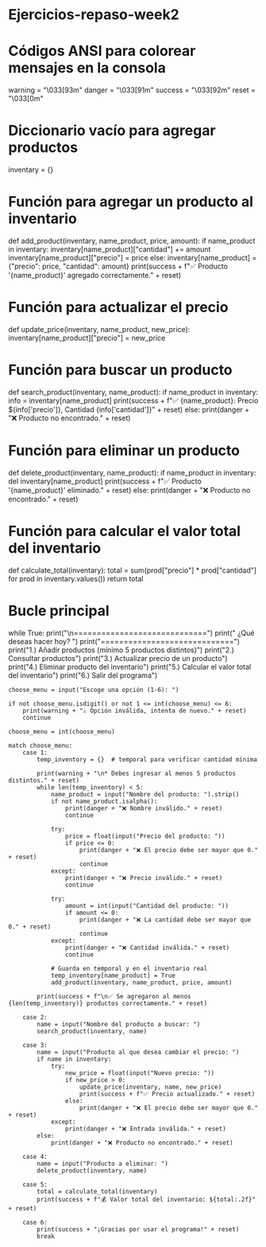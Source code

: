 # Ejercicios-repaso-week2

# Códigos ANSI para colorear mensajes en la consola
warning = "\033[93m"
danger = "\033[91m"
success = "\033[92m"
reset = "\033[0m"

# Diccionario vacío para agregar productos
inventary = {}

# Función para agregar un producto al inventario
def add_product(inventary, name_product, price, amount):
    if name_product in inventary:
        inventary[name_product]["cantidad"] += amount
        inventary[name_product]["precio"] = price
    else:
        inventary[name_product] = {"precio": price, "cantidad": amount}
    print(success + f"✅ Producto '{name_product}' agregado correctamente." + reset)

# Función para actualizar el precio
def update_price(inventary, name_product, new_price):
    inventary[name_product]["precio"] = new_price

# Función para buscar un producto
def search_product(inventary, name_product):
    if name_product in inventary:
        info = inventary[name_product]
        print(success + f"✅ {name_product}: Precio ${info['precio']}, Cantidad {info['cantidad']}" + reset)
    else:
        print(danger + "❌ Producto no encontrado." + reset)

# Función para eliminar un producto
def delete_product(inventary, name_product):
    if name_product in inventary:
        del inventary[name_product]
        print(success + f"✅ Producto '{name_product}' eliminado." + reset)
    else:
        print(danger + "❌ Producto no encontrado." + reset)

# Función para calcular el valor total del inventario
def calculate_total(inventary):
    total = sum(prod["precio"] * prod["cantidad"] for prod in inventary.values())
    return total

# Bucle principal
while True:
    print("\n=============================")
    print("    ¿Qué deseas hacer hoy?   ")
    print("=============================")
    print("1.) Añadir productos (mínimo 5 productos distintos)")
    print("2.) Consultar productos")
    print("3.) Actualizar precio de un producto")
    print("4.) Eliminar producto del inventario")
    print("5.) Calcular el valor total del inventario")
    print("6.) Salir del programa")

    choose_menu = input("Escoge una opción (1-6): ")

    if not choose_menu.isdigit() or not 1 <= int(choose_menu) <= 6:
        print(warning + "⚠ Opción inválida, intenta de nuevo." + reset)
        continue

    choose_menu = int(choose_menu)

    match choose_menu:
        case 1:
            temp_inventory = {}  # temporal para verificar cantidad mínima

            print(warning + "\n* Debes ingresar al menos 5 productos distintos." + reset)
            while len(temp_inventory) < 5:
                name_product = input("Nombre del producto: ").strip()
                if not name_product.isalpha():
                    print(danger + "❌ Nombre inválido." + reset)
                    continue

                try:
                    price = float(input("Precio del producto: "))
                    if price <= 0:
                        print(danger + "❌ El precio debe ser mayor que 0." + reset)
                        continue
                except:
                    print(danger + "❌ Precio inválido." + reset)
                    continue

                try:
                    amount = int(input("Cantidad del producto: "))
                    if amount <= 0:
                        print(danger + "❌ La cantidad debe ser mayor que 0." + reset)
                        continue
                except:
                    print(danger + "❌ Cantidad inválida." + reset)
                    continue

                # Guarda en temporal y en el inventario real
                temp_inventory[name_product] = True
                add_product(inventary, name_product, price, amount)

            print(success + f"\n✅ Se agregaron al menos {len(temp_inventory)} productos correctamente." + reset)

        case 2:
            name = input("Nombre del producto a buscar: ")
            search_product(inventary, name)

        case 3:
            name = input("Producto al que desea cambiar el precio: ")
            if name in inventary:
                try:
                    new_price = float(input("Nuevo precio: "))
                    if new_price > 0:
                        update_price(inventary, name, new_price)
                        print(success + f"✅ Precio actualizado." + reset)
                    else:
                        print(danger + "❌ El precio debe ser mayor que 0." + reset)
                except:
                    print(danger + "❌ Entrada inválida." + reset)
            else:
                print(danger + "❌ Producto no encontrado." + reset)

        case 4:
            name = input("Producto a eliminar: ")
            delete_product(inventary, name)

        case 5:
            total = calculate_total(inventary)
            print(success + f"💰 Valor total del inventario: ${total:.2f}" + reset)

        case 6:
            print(success + "¡Gracias por usar el programa!" + reset)
            break
            
